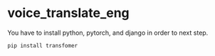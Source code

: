 # voice_translate_eng

You have to install python, pytorch, and django in order to next step.

`pip install transfomer`



